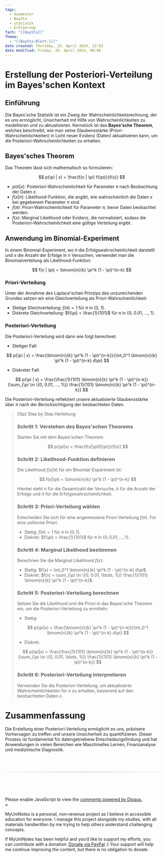 ```yaml
---
tags:
  - 4semester
  - BaySta
  - statistik
  - Erklaerung
fach: "[[BaySta]]"
Thema:
  - "[[BaySta-Blatt-1]]"
date created: Thursday, 25. April 2024, 23:53
date modified: Friday, 26. April 2024, 00:08
---
```


# Erstellung der Posteriori-Verteilung im Bayes'schen Kontext

## Einführung

Die Bayes'sche Statistik ist ein Zweig der Wahrscheinlichkeitsrechnung, der es uns ermöglicht, Unsicherheit mit Hilfe von Wahrscheinlichkeiten zu modellieren und zu aktualisieren. Kernstück ist das **Bayes'sche Theorem**, welches beschreibt, wie man seine Glaubensstärke (Priori-Wahrscheinlichkeiten) in Licht neuer Evidenz (Daten) aktualisieren kann, um die Posteriori-Wahrscheinlichkeiten zu erhalten.

## Bayes'sches Theorem

Das Theorem lässt sich mathematisch so formulieren:

$$
p(\pi | x) = \frac{f(x | \pi) f(\pi)}{f(x)}
$$

- $p(\pi | x)$: Posteriori-Wahrscheinlichkeit für Parameter $\pi$ nach Beobachtung der Daten $x$.
- $f(x | \pi)$: Likelihood-Funktion, die angibt, wie wahrscheinlich die Daten $x$ bei gegebenem Parameter $\pi$ sind.
- $f(\pi)$: Priori-Wahrscheinlichkeit für Parameter $\pi$, bevor Daten beobachtet werden.
- $f(x)$: Marginal Likelihood oder Evidenz, die normalisiert, sodass die Posteriori-Wahrscheinlichkeit eine gültige Verteilung ergibt.

## Anwendung im Binomial-Experiment

In einem Binomial-Experiment, wo $\pi$ die Erfolgswahrscheinlichkeit darstellt und $x$ die Anzahl der Erfolge in $n$ Versuchen, verwendet man die Binomialverteilung als Likelihood-Funktion:

$$
f(x | \pi) = \binom{n}{k} \pi^k (1 - \pi)^{n-k}
$$

### Priori-Verteilung

Unter der Annahme des Laplace'schen Prinzips des unzureichenden Grundes setzen wir eine Gleichverteilung als Priori-Wahrscheinlichkeit:

- Stetige Gleichverteilung: $f(\pi) = 1$ für $\pi$ in [0, 1].
- Diskrete Gleichverteilung: $f(\pi) = \frac{1}{101}$ für $\pi$ in \{0, 0.01, …, 1\}.

### Posteriori-Verteilung

Die Posteriori-Verteilung wird dann wie folgt berechnet:

- Stetiger Fall:

$$
p(\pi | x) = \frac{\binom{n}{k} \pi^k (1 - \pi)^{n-k}}{\int_0^1 \binom{n}{k} \pi^k (1 - \pi)^{n-k} d\pi}
$$

- Diskreter Fall:

$$
p(\pi | x) = \frac{\frac{1}{101} \binom{n}{k} \pi^k (1 - \pi)^{n-k}}{\sum_{\pi \in \{0, 0.01, …, 1\}} \frac{1}{101} \binom{n}{k} \pi^k (1 - \pi)^{n-k}}
$$

Die Posteriori-Verteilung reflektiert unsere aktualisierte Glaubensstärke über $\pi$ nach der Berücksichtigung der beobachteten Daten.

> [!tip] Step by Step Herleitung
>
> ### Schritt 1: Verstehen des Bayes'schen Theorems
>
> Starten Sie mit dem Bayes'schen Theorem:
>
> $$
> p(\pi|x) = \frac{f(x|\pi)f(\pi)}{f(x)}
> $$
>
> ### Schritt 2: Likelihood-Funktion definieren
>
> Die Likelihood $f(x|\pi)$ für ein Binomial-Experiment ist:
>
> $$
> f(x|\pi) = \binom{n}{k} \pi^k (1 - \pi)^{n-k}
> $$
>
> Hierbei steht $n$ für die Gesamtzahl der Versuche, $k$ für die Anzahl der Erfolge und $\pi$ für die Erfolgswahrscheinlichkeit.
>
> ### Schritt 3: Priori-Verteilung wählen
>
> Entscheiden Sie sich für eine angemessene Priori-Verteilung $f(\pi)$. Für eine uniforme Priori:
>
> - Stetig: $f(\pi) = 1$ für $\pi$ in $[0, 1]$.
> - Diskret: $f(\pi) = \frac{1}{101}$ für $\pi$ in $\{0, 0.01, \ldots, 1\}$.
>
> ### Schritt 4: Marginal Likelihood bestimmen
>
> Berechnen Sie die Marginal Likelihood $f(x)$:
>
> - Stetig: $f(x) = \int_0^1 \binom{n}{k} \pi^k (1 - \pi)^{n-k} d\pi$.
> - Diskret: $f(x) = \sum_{\pi \in \{0, 0.01, \ldots, 1\}} \frac{1}{101} \binom{n}{k} \pi^k (1 - \pi)^{n-k}$.
>
> ### Schritt 5: Posteriori-Verteilung berechnen
>
> Setzen Sie die Likelihood und die Priori in das Bayes'sche Theorem ein, um die Posteriori-Verteilung zu ermitteln:
>
> - Stetig:
>
> $$
> p(\pi|x) = \frac{\binom{n}{k} \pi^k (1 - \pi)^{n-k}}{\int_0^1 \binom{n}{k} \pi^k (1 - \pi)^{n-k} d\pi}
> $$
>
> - Diskret:
>
> $$
> p(\pi|x) = \frac{\frac{1}{101} \binom{n}{k} \pi^k (1 - \pi)^{n-k}}{\sum_{\pi \in \{0, 0.01, \ldots, 1\}} \frac{1}{101} \binom{n}{k} \pi^k (1 - \pi)^{n-k}}
> $$
>
> ### Schritt 6: Posteriori-Verteilung interpretieren
>
> Verwenden Sie die Posteriori-Verteilung, um aktualisierte Wahrscheinlichkeiten für $\pi$ zu erhalten, basierend auf den beobachteten Daten $x$.

# Zusammenfassung

Die Erstellung einer Posteriori-Verteilung ermöglicht es uns, präzisere Vorhersagen zu treffen und unsere Unsicherheit zu quantifizieren. Dieser Prozess ist fundamental für datengetriebene Entscheidungsfindung und hat Anwendungen in vielen Bereichen wie Maschinelles Lernen, Finanzanalyse und medizinische Diagnostik.

<!-- DISQUS SCRIPT COMMENT START -->

<hr style="border: none; height: 2px; background: linear-gradient(to right, #f0f0f0, #ccc, #f0f0f0); margin-top: 4rem; margin-bottom: 5rem;">
<div id="disqus_thread"></div>
<script>
    /**
    *  RECOMMENDED CONFIGURATION VARIABLES: EDIT AND UNCOMMENT THE SECTION BELOW TO INSERT DYNAMIC VALUES FROM YOUR PLATFORM OR CMS.
    *  LEARN WHY DEFINING THESE VARIABLES IS IMPORTANT: https://disqus.com/admin/universalcode/#configuration-variables    */
    /*
    var disqus_config = function () {
    this.page.url = PAGE_URL;  // Replace PAGE_URL with your page's canonical URL variable
    this.page.identifier = PAGE_IDENTIFIER; // Replace PAGE_IDENTIFIER with your page's unique identifier variable
    };
    */
    (function() { // DON'T EDIT BELOW THIS LINE
    var d = document, s = d.createElement('script');
    s.src = 'https://myuninotes.disqus.com/embed.js';
    s.setAttribute('data-timestamp', +new Date());
    (d.head || d.body).appendChild(s);
    })();
</script>
<noscript>Please enable JavaScript to view the <a href="https://disqus.com/?ref_noscript">comments powered by Disqus.</a></noscript>

<!-- DISQUS SCRIPT COMMENT END -->

<!-- Modal START -->
<div id="myModal" class="modal">
  <div class="modal-content">
    <span id="closeModal" class="close">&times;</span>
    <p class="modal-text">
      <span class="modal-highlight">MyUniNotes is a personal, non-revenue project as I believe in accessible education for everyone.</span> I manage this project alongside my studies, with all materials handwritten by me trying to help others understand challenging concepts.
    </p>
    <p class="modal-text">
      If MyUniNotes has been helpful and you’d like to support my efforts, <span class="modal-highlight"> you can contribute with a donation: <a class="modal-dono-link" href="https://paypal.me/myuninotes4u">Donate via PayPal</a> :) </span> Your support will help me continue improving the content, but there is no obligation to donate.
    </p>
  </div>
</div>

<script>
  // JavaScript to display the modal on page load
  document.addEventListener('DOMContentLoaded', function() {
    // Generate a random number between 1 and 1
    const randomNumber = Math.floor(Math.random() * 4) + 1;
    console.log(randomNumber)
    if (randomNumber === 1) {
      setTimeout(function() {
        const modal = document.getElementById('myModal');
        if (modal) {
          modal.classList.add('show');
        }
      }, 1000); // Adjust the delay as needed

      const closeModal = document.getElementById('closeModal');
      if (closeModal) {
        closeModal.addEventListener('click', function() {
          const modal = document.getElementById('myModal');
          if (modal) {
            modal.classList.remove('show');
          }
        });
      }
    } else {
      // Ensure the modal is hidden if the random number is not 1
      const modal = document.getElementById('myModal');
      if (modal) {
        modal.style.display = 'none';
      }
    }
  });
</script>
<!-- Modal END -->
